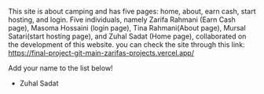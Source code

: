 This site is about camping and has five pages: home, about, earn cash, start hosting, and login.
Five individuals, namely Zarifa Rahmani (Earn Cash page), Masoma Hossaini (login page), Tina Rahmani(About page), Mursal Satari(start hosting page), and Zuhal Sadat (Home page), collaborated on the development of this website.
you can check the site through this link: https://final-project-git-main-zarifas-projects.vercel.app/

<p>Add your name to the list below!</p>
<ul>
  <li>Zuhal Sadat</li>
</ul>